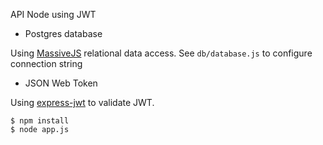 API Node using JWT

* Postgres database

Using [MassiveJS](https://github.com/robconery/massive-js) relational data access. See <code>db/database.js</code> to configure connection string

* JSON Web Token

Using [express-jwt](https://github.com/auth0/express-jwt) to validate JWT.



```
$ npm install
$ node app.js
```
